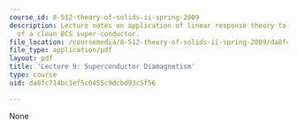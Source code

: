 ```yaml
---
course_id: 8-512-theory-of-solids-ii-spring-2009
description: Lecture notes on application of linear response theory to the diamagnetism
  of a clean BCS super-conductor.
file_location: /coursemedia/8-512-theory-of-solids-ii-spring-2009/da8fc714bc1ef5c0455c9dcbd93c5f56_MIT8_512s09_lec09.pdf
file_type: application/pdf
layout: pdf
title: 'Lecture 9: Superconductor Diamagnetism'
type: course
uid: da8fc714bc1ef5c0455c9dcbd93c5f56

---
```

None